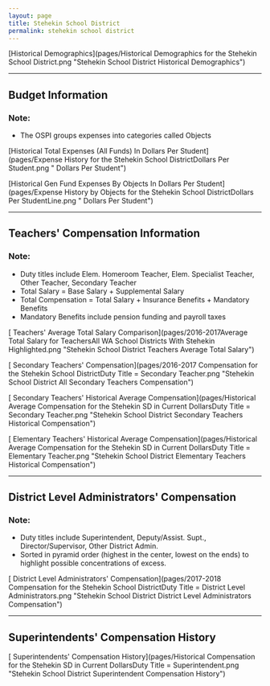 ```yaml
---
layout: page
title: Stehekin School District
permalink: stehekin school district
---
```



[Historical Demographics](pages/Historical Demographics for the Stehekin School District.png "Stehekin School District Historical Demographics")

___

## Budget Information
### Note:
- The OSPI groups expenses into categories called Objects

[Historical Total Expenses (All Funds) In Dollars Per Student](pages/Expense History for the Stehekin School DistrictDollars Per Student.png " Dollars Per Student")

[Historical Gen Fund Expenses By Objects In Dollars Per Student](pages/Expense History by Objects for the Stehekin School DistrictDollars Per StudentLine.png " Dollars Per Student")


___

## Teachers' Compensation Information
### Note:
- Duty titles include Elem. Homeroom Teacher, Elem. Specialist Teacher, Other Teacher, Secondary Teacher
- Total Salary = Base Salary + Supplemental Salary
- Total Compensation = Total Salary + Insurance Benefits + Mandatory Benefits
- Mandatory Benefits include pension funding and payroll taxes

[ Teachers' Average Total Salary Comparison](pages/2016-2017Average Total Salary for TeachersAll WA School Districts With Stehekin Highlighted.png "Stehekin School District Teachers Average Total Salary")

[ Secondary Teachers' Compensation](pages/2016-2017 Compensation for the Stehekin School DistrictDuty Title = Secondary Teacher.png "Stehekin School District All Secondary Teachers Compensation")

[ Secondary Teachers' Historical Average Compensation](pages/Historical Average Compensation for the Stehekin SD in Current DollarsDuty Title = Secondary Teacher.png "Stehekin School District Secondary Teachers Historical Compensation")

[ Elementary Teachers' Historical Average Compensation](pages/Historical Average Compensation for the Stehekin SD in Current DollarsDuty Title = Elementary Teacher.png "Stehekin School District Elementary Teachers Historical Compensation")


___

## District Level Administrators' Compensation

### Note:
- Duty titles include Superintendent, Deputy/Assist. Supt., Director/Supervisor, Other District Admin.
- Sorted in pyramid order (highest in the center, lowest on the ends) to highlight possible concentrations of excess.

[ District Level Administrators' Compensation](pages/2017-2018 Compensation for the Stehekin School DistrictDuty Title = District Level Administrators.png "Stehekin School District District Level Administrators Compensation")


___

## Superintendents' Compensation History

[ Superintendents' Compensation History](pages/Historical Compensation for the Stehekin SD in Current DollarsDuty Title = Superintendent.png "Stehekin School District Superintendent Compensation History")

